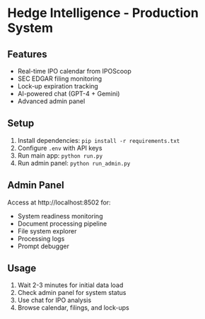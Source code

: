 # Hedge Intelligence - Production System

## Features
- Real-time IPO calendar from IPOScoop
- SEC EDGAR filing monitoring
- Lock-up expiration tracking
- AI-powered chat (GPT-4 + Gemini)
- Advanced admin panel

## Setup
1. Install dependencies: `pip install -r requirements.txt`
2. Configure `.env` with API keys
3. Run main app: `python run.py`
4. Run admin panel: `python run_admin.py`

## Admin Panel
Access at http://localhost:8502 for:
- System readiness monitoring
- Document processing pipeline
- File system explorer
- Processing logs
- Prompt debugger

## Usage
1. Wait 2-3 minutes for initial data load
2. Check admin panel for system status
3. Use chat for IPO analysis
4. Browse calendar, filings, and lock-ups
